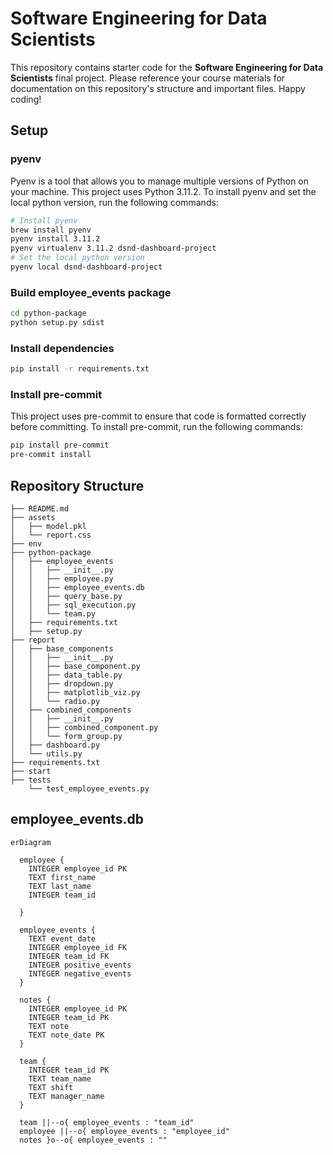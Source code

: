 
# Software Engineering for Data Scientists 

This repository contains starter code for the **Software Engineering for Data Scientists** final project. Please reference your course materials for documentation on this repository's structure and important files. Happy coding!

## Setup

### pyenv

Pyenv is a tool that allows you to manage multiple versions of Python on your machine. This project uses Python 3.11.2. To install pyenv and set the local python version, run the following commands:

```bash
# Install pyenv
brew install pyenv
pyenv install 3.11.2
pyenv virtualenv 3.11.2 dsnd-dashboard-project
# Set the local python version
pyenv local dsnd-dashboard-project
```

### Build employee_events package

```bash
cd python-package
python setup.py sdist
```

### Install dependencies

```bash
pip install -r requirements.txt
```

### Install pre-commit

This project uses pre-commit to ensure that code is formatted correctly before committing. To install pre-commit, run the following commands:

```bash
pip install pre-commit
pre-commit install
```


## Repository Structure
```
├── README.md
├── assets
│   ├── model.pkl
│   └── report.css
├── env
├── python-package
│   ├── employee_events
│   │   ├── __init__.py
│   │   ├── employee.py
│   │   ├── employee_events.db
│   │   ├── query_base.py
│   │   ├── sql_execution.py
│   │   └── team.py
│   ├── requirements.txt
│   ├── setup.py
├── report
│   ├── base_components
│   │   ├── __init__.py
│   │   ├── base_component.py
│   │   ├── data_table.py
│   │   ├── dropdown.py
│   │   ├── matplotlib_viz.py
│   │   └── radio.py
│   ├── combined_components
│   │   ├── __init__.py
│   │   ├── combined_component.py
│   │   └── form_group.py
│   ├── dashboard.py
│   └── utils.py
├── requirements.txt
├── start
├── tests
    └── test_employee_events.py
```

## employee_events.db

```mermaid
erDiagram

  employee {
    INTEGER employee_id PK
    TEXT first_name
    TEXT last_name
    INTEGER team_id
    
  }

  employee_events {
    TEXT event_date
    INTEGER employee_id FK
    INTEGER team_id FK
    INTEGER positive_events
    INTEGER negative_events
  }

  notes {
    INTEGER employee_id PK
    INTEGER team_id PK
    TEXT note
    TEXT note_date PK
  }

  team {
    INTEGER team_id PK
    TEXT team_name
    TEXT shift
    TEXT manager_name
  }

  team ||--o{ employee_events : "team_id"
  employee ||--o{ employee_events : "employee_id"
  notes }o--o{ employee_events : ""
```
